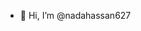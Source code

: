 - 👋 Hi, I’m @nadahassan627

<!---
nadahassan627/nadahassan627 is a ✨ special ✨ repository because its `README.md` (this file) appears on your GitHub profile.
You can click the Preview link to take a look at your changes.
--->
